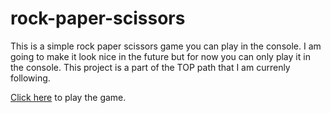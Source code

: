 # rock-paper-scissors

This is a simple rock paper scissors game you can play in the console. I am going to make it look nice in the future but for now you can only play it in the console.
This project is a part of the TOP path that I am currenly following.

[Click here](https://aniket356.github.io/rock-paper-scissors/) to play the game.